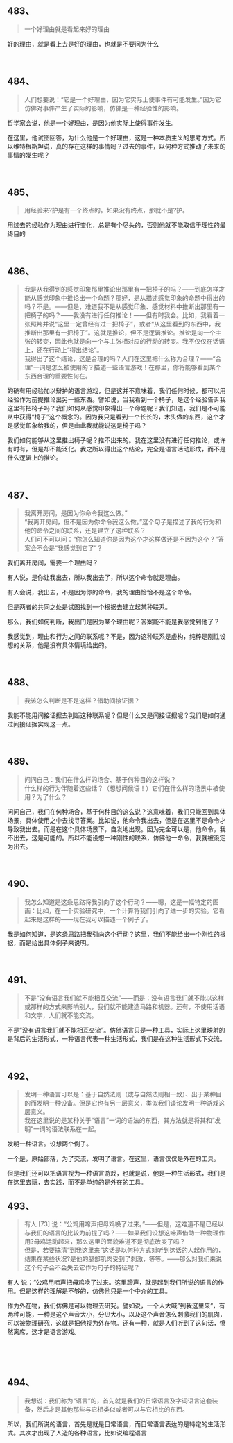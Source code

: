 <h2>483、</h2><blockquote data-pid="EFyYykKH">一个好理由就是看起来好的理由</blockquote><p data-pid="Zus2Q6b5">好的理由，就是看上去是好的理由，也就是不要问为什么</p><p><br></p><h2>484、</h2><blockquote data-pid="02za_DvD">人们想要说：“它是一个好理由，因为它实际上使事件有可能发生。”因为它仿佛对事件产生了实际的影响，仿佛是一种经验性的影响。</blockquote><p data-pid="knLFvNjB">哲学家会说，他是一个好理由，是因为他实际上使得事件发生。</p><p data-pid="NPHTEYHO">在这里，他试图回答，为什么他是一个好理由，这是一种本质主义的思考方式。所以维特根斯坦说，真的存在这样的事情吗？过去的事件，以何种方式推动了未来的事情的发生呢？</p><p><br></p><h2>485、</h2><blockquote data-pid="UbrQ2zFh">用经验来?护是有一个终点的。如果没有终点，那就不是?护。</blockquote><p data-pid="artr4M3m">用过去的经验作为理由进行变化，总是有个尽头的，否则他就不能取信于理性的最终目的</p><p><br></p><h2>486、</h2><blockquote data-pid="02DFqslT">我是从我得到的感觉印象那里推论出那里有一把椅子的吗？——到底怎样才能从感觉印象中推论出一个命题？那好，是从描述感觉印象的命题中得出的吗？不是。——但是，难道我不是从感觉印象、感觉材料中推断出那里有一把椅子的吗？——我没有进行任何推论！——但有时我会。比如，我看着一张照片并说“这里一定曾经有过一把椅子”，或者“从这里看到的东西中，我推断出那里有一把椅子”。这就是推论，但不是逻辑推论。推论是向一个主张的转变，因此也就是向一个与主张相对应的行动的转变。我不仅仅在话语上，还在行动上“得出结论”。<br>我得出了这个结论，这是合理的吗？人们在这里把什么称为合理？——“合理”一词是怎么被使用的？描述一些语言游戏！在那里，你将能够看到某个东西合理的重要性何在。</blockquote><p data-pid="8Tc59fRU">的确有用经验加以辩护的语言游戏，但是这并不意味着，我们任何时候，都可以用经验作为前提推论出另一些东西。譬如说，当我看到一个椅子，是这个经验告诉我这里有把椅子吗？我们如何从感觉印象得出一个命题呢？我们知道，我们是不可能从中获得“椅子”这个概念的。因为我只是看到一个长长的，木头做的东西，这个才是感觉印象给我的，但是由此我就能说这是椅子吗？</p><p data-pid="cwKSFelA">我们如何能够从这里推出椅子呢？推不出来的。我在这里没有进行任何推论，或许有时有，但是却不能泛化。我之所以得出这个结论，完全是语言活动形成，而不是什么逻辑上的推论。</p><p><br></p><h2>487、</h2><blockquote data-pid="-iQ9lUtd">我离开房间，是因为你命令我这么做。”<br>“我离开房间，但不是因为你命令我这么做。”这个句子是描述了我的行为和他的命令之间的联系，还是建立了这种联系？<br>人们可不可以问：“你怎么知道你是因为这个才这样做还是不因为这个？”答案会不会是“我感觉到它了”？</blockquote><p data-pid="yfPxr71z">我们离开房间，需要一个理由吗？</p><p data-pid="YYOa0MNF">有人说，是你让我出去，所以我出去了，所以这个命令就是理由。</p><p data-pid="4zx2Ftmx">有人会说，我出去，不是因为你的命令，我的理由恰恰不是这个命令。</p><p data-pid="xboEh3JV">但是两者的共同之处是试图找到一个根据去建立起某种联系。</p><p data-pid="Afxc9Sps">那么，我们如何判断，我出门是因为某个理由呢？答案能不能是我感觉到他了？</p><p data-pid="WkDZtRRY">我感觉到，理由和行为之间的联系呢？不是，因为这种联系是虚构，纯粹是刚性设想的关系，他是没有具体情境给出的。</p><p><br></p><h2>488、</h2><blockquote data-pid="d_AVH8fN">我该怎么判断是不是这样？借助间接证据？</blockquote><p data-pid="OKtyDOZL">我能不能用间接证据去判断这种联系呢？但是什么又是间接证据呢？我们是如何通过间接证据实现这一点。</p><p><br></p><h2>489、</h2><blockquote data-pid="xk5tP64a">问问自己：我们在什么样的场合、基于何种目的这样说？<br>什么样的行为伴随着这些话？（想想问候语！）它们在什么样的场景中被使用？为了什么？</blockquote><p data-pid="_v_DrCgj">问问自己，我们在何种场合，基于何种目的这么说？这意味着，我们只能回到具体场景，具体使用之中去找寻答案。比如说，他命令我出去，但是在这里不是命令才导致我出去。而是在这个具体场景下，自发地出现。因为完全可以是，他命令，我不出去，这是可能的。所以不能设想一种刚性的联系，仿佛他一命令，我就被设定为出去。</p><p><br></p><h2>490、</h2><blockquote data-pid="0AEhG1jP">我怎么知道是这条思路将我引向了这个行动？——嗯，这是一幅特定的图画：比如，在一个实验研究中，一个计算将我们引向了进一步的实验。它看起来是这样的——现在我可以描述一个例子了。</blockquote><p data-pid="U1PKLH62">我是如何知道，是这条思路把我引向这个行动？这里，我们不能给出一个刚性的根据，而是给出具体例子来说明。</p><p><br></p><h2>491、</h2><blockquote data-pid="s1SUQs2M">不是“没有语言我们就不能相互交流”——而是：没有语言我们就不能以这样或那样的方式来影响别人，我们就不能建造马路和机器。还有，不使用话语和文字，人们就不能交流。</blockquote><p data-pid="2AJtW9Nm">不是“没有语言我们就不能相互交流”。仿佛语言只是一种工具，实际上这里映射的是背后的生活形式，一种语言代表一种生活形式，我们是在这种生活形式下交流。</p><p><br></p><h2>492、</h2><blockquote data-pid="C3VYeGkB">发明一种语言可以是：基于自然法则（或与自然法则相一致）、出于某种目的而发明一种设备。但是它也有另一层意义，类似我们谈论发明一种游戏这层意义。<br>我在这里说的是某种关于“语言”一词的语法的东西，其方法就是将其和“发明”一词的语法联系在一起。</blockquote><p data-pid="hP0Cbrye">发明一种语言。设想两个例子。</p><p data-pid="Xxc_ehhF">一个是，原始部落，为了交流，发明了语言。在这里，语言仅仅是外在的工具。</p><p data-pid="c-foSz4y">但是我们还可以把语言视为一种语言游戏，也就是说，他是一种生活形式，我们是在这里去玩，去实践，而不是单纯的是外在的工具。</p><h2>493、</h2><blockquote data-pid="EksHUFKW">有人 [73] 说：“公鸡用啼声把母鸡唤了过来。”——但是，这难道不是已经以与我们的语言的比较为前提了吗？——如果我们设想这啼声借助一种物理作用?母鸡运动起来，那么这里的面貌难道不是彻底改变了吗？<br>但是，若要搞清“到我这里来”这话是以何种方式对听到这话的人起作用的，结果在某些状况?是他的腿部肌肉受到了刺激，等等。——那么对我们来说这个句子会不会失去它作为句子的特征呢？</blockquote><p data-pid="_IFkV8u0">有人 说：“公鸡用啼声把母鸡唤了过来。这里蹄声，就是起到我们所说的语言的作用。但是这样的理解是不够的，仿佛他只是一个中介的工具。</p><p data-pid="e2TUtVhz">作为外在物，我们仿佛是可以物理去研究。譬如说，一个人大喊”到我这里来“，有两种可能，一种是这个声音大小，分贝大小，以及这个声音怎么刺激我们的肌肉，可以被物理研究，这就是把他视为外在物。还有一种，就是人们听到了这句话，愤然离席，这才是语言游戏。</p><p><br></p><p><br></p><h2>494、</h2><blockquote data-pid="P6TgqPag">我想说：我们称为“语言”的，首先就是我们的日常语言及字词语言这套装备，然后才是其他那些与它相类似或者可以与它相比的东西。</blockquote><p data-pid="0L8WImI1">所以，我们所说的语言，首先是就是日常语言，而日常语言表达的是特定的生活形式。其次才出现了人造的各种语言，比如说编程语言</p><p></p><p></p>